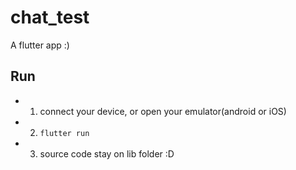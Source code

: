 # chat_test

A flutter app :)

## Run

- 1. connect your device, or open your emulator(android or iOS)
- 2. `flutter run` 
- 3. source code stay on lib folder :D
